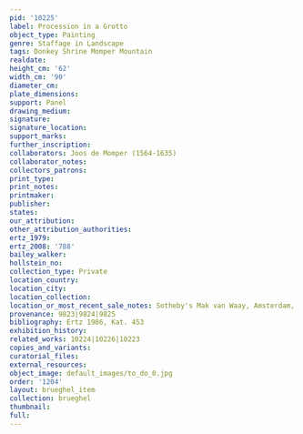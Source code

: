 ```yaml
---
pid: '10225'
label: Procession in a Grotto
object_type: Painting
genre: Staffage in Landscape
tags: Donkey Shrine Momper Mountain
realdate: 
height_cm: '62'
width_cm: '90'
diameter_cm: 
plate_dimensions: 
support: Panel
drawing_medium: 
signature: 
signature_location: 
support_marks: 
further_inscription: 
collaborators: Joos de Momper (1564-1635)
collaborator_notes: 
collectors_patrons: 
print_type: 
print_notes: 
printmaker: 
publisher: 
states: 
our_attribution: 
other_attribution_authorities: 
ertz_1979: 
ertz_2008: '788'
bailey_walker: 
hollstein_no: 
collection_type: Private
location_country: 
location_city: 
location_collection: 
location_or_most_recent_sale_notes: Sotheby's Mak van Waay, Amsterdam, 14 April 1942
provenance: 9823|9824|9825
bibliography: Ertz 1986, Kat. 453
exhibition_history: 
related_works: 10224|10226|10223
copies_and_variants: 
curatorial_files: 
external_resources: 
object_image: default_images/to_do_0.jpg
order: '1204'
layout: brueghel_item
collection: brueghel
thumbnail: 
full: 
---
```

